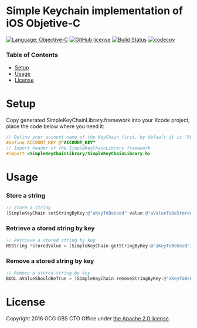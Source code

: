 # Simple Keychain implementation of iOS Objetive-C
[![Language: Objective-C](https://img.shields.io/badge/objective--c-2.0-orange.svg?style=flat)](https://en.wikipedia.org/wiki/Objective-C)
[![GitHub license](https://img.shields.io/badge/license-Apache%202-blue.svg)](https://raw.githubusercontent.com/CognitiveBuild/SimpleKeyChainObjectiveC/master/LICENSE)
[![Build Status](https://travis-ci.org/CognitiveBuild/SimpleKeyChainObjectiveC.svg?branch=master)](https://travis-ci.org/CognitiveBuild/SimpleKeyChainObjectiveC)
[![codecov](https://codecov.io/gh/CognitiveBuild/SimpleKeyChainObjectiveC/branch/master/graph/badge.svg)](https://codecov.io/gh/CognitiveBuild/SimpleKeyChainObjectiveC)


### Table of Contents
  * [Setup](#setup)
  * [Usage](#usage)
  * [License](#license)

# Setup
Copy generated SimpleKeyChainLibrary.framework into your Xcode project, place the code below where you need it:
```objective-c
// Define your account name of the KeyChain first, by default it is "ACCOUNT_KEY"
#define ACCOUNT_KEY @"ACCOUNT_KEY"
// Import header of the SimpleKeyChainLibrary framework
#import <SimpleKeyChainLibrary/SimpleKeyChainLibrary.h>
```

# Usage
### Store a string
```objective-c
// Store a string
[SimpleKeyChain setStringByKey:@"aKeyToBeUsed" value:@"aValueToBeStored"];
```
### Retrieve a stored string by key
```objective-c
// Retrieve a stored string by key
NSString *storedValue = [SimpleKeyChain getStringByKey:@"aKeyToBeUsed"];
```
### Remove a stored string by key
```objective-c
// Remove a stored string by key
BOOL aValueShouldBeTrue = [SimpleKeyChain removeStringByKey:@"aKeyToBeUsed"];

```

# License
Copyright 2016 GCG GBS CTO Office under [the Apache 2.0 license](LICENSE).
